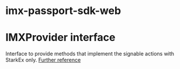 # imx-passport-sdk-web


# IMXProvider interface
Interface to provide methods that implement the signable actions with StarkEx only.
[Further reference](https://immutable.atlassian.net/wiki/spaces/PINK/pages/2107277849/Immutable+SDK+-+Draft) 
